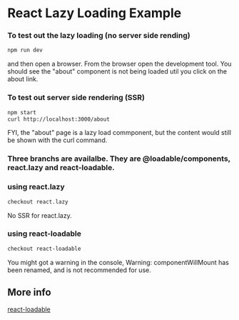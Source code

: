 # React Lazy Loading Example
### To test out the lazy loading (no server side rending)
```bash
npm run dev
```
and then open a browser.  From the browser open the development tool.  You should see the "about" component is not being loaded util you click on the about link.

### To test out server side rendering (SSR)
```bash
npm start
curl http://localhost:3000/about
```
FYI, the "about" page is a lazy load commponent, but the content would still be shown with the curl command.

### Three branchs are availalbe.  They are @loadable/components, react.lazy and react-loadable.

### using react.lazy
```bash
checkout react.lazy
```
No SSR for react.lazy.

### using react-loadable
```bash
checkout react-loadable
```
You might got a warning in the console,
Warning: componentWillMount has been renamed, and is not recommended for use.

## More info

[react-loadable](https://github.com/jamiebuilds/react-loadable)